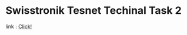 # Swisstronik Tesnet Techinal Task 2

link : [Click!](https://www.swisstronik.com/testnet2/dashboard)



